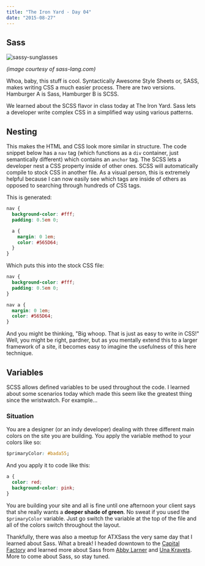```yaml
---
title: "The Iron Yard - Day 04"
date: "2015-08-27"
---
```


## Sass

![sassy-sunglasses](https://res.cloudinary.com/drumsensei/image/upload/v1514954685/2015-08-27_1_ykljmc.svg)

_(image courtesy of sass-lang.com)_

Whoa, baby, this stuff is cool. Syntactically Awesome Style Sheets or, SASS, makes writing CSS a much easier process. There are two versions. Hamburger A is Sass, Hamburger B is SCSS.

We learned about the SCSS flavor in class today at The Iron Yard. Sass lets a developer write complex CSS in a simplified way using various patterns.

## Nesting

This makes the HTML and CSS look more similar in structure. The code snippet below has a `nav` tag (which functions as a `div` container, just semantically different) which contains an `anchor` tag. The SCSS lets a developer nest a CSS property inside of other ones. SCSS will automatically compile to stock CSS in another file. As a visual person, this is extremely helpful because I can now easily see which tags are inside of others as opposed to searching through hundreds of CSS tags.

This is generated:

```css
nav {
  background-color: #fff;
  padding: 0.5em 0;

  a {
    margin: 0 1em;
    color: #565D64;
  }
}
```

Which puts this into the stock CSS file:

```css
nav {
  background-color: #fff;
  padding: 0.5em 0;
}

nav a {
  margin: 0 1em;
  color: #565D64;
}
```

And you might be thinking, "Big whoop. That is just as easy to write in CSS!" Well, you might be right, pardner, but as you mentally extend this to a larger framework of a site, it becomes easy to imagine the usefulness of this here technique.

## Variables

SCSS allows defined variables to be used throughout the code. I learned about some scenarios today which made this seem like the greatest thing since the wristwatch. For example...

### Situation

You are a designer (or an indy developer) dealing with three different main colors on the site you are building. You apply the variable method to your colors like so:

```css
$primaryColor: #bada55;
```

And you apply it to code like this:

```css
a {
  color: red;
  background-color: pink;
}
```

You are building your site and all is fine until one afternoon your client says that she really wants a **deeper shade of green**. No sweat if you used the `$primaryColor` variable. Just go switch the variable at the top of the file and all of the colors switch throughout the layout.

Thankfully, there was also a meetup for ATXSass the very same day that I learned about Sass. What a break! I headed downtown to the [Capital Factory](https://capitalfactory.com/) and learned more about Sass from [Abby Larner](https://abbylarner.com/) and [Una Kravets](https://unakravets.com). More to come about Sass, so stay tuned.
